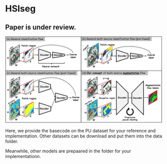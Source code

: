 # HSIseg

## Paper is under review. 

![Graphical_Abstract](https://github.com/zhouweilian1904/HSI_Segmentation/blob/main/graphical_abstract.jpg)

Here, we provide the basecode on the PU dataset for your reference and implementation. Other datasets can be download and put them into the data folder.

Meanwhile, other models are prepaared in the folder for your implementationn.





